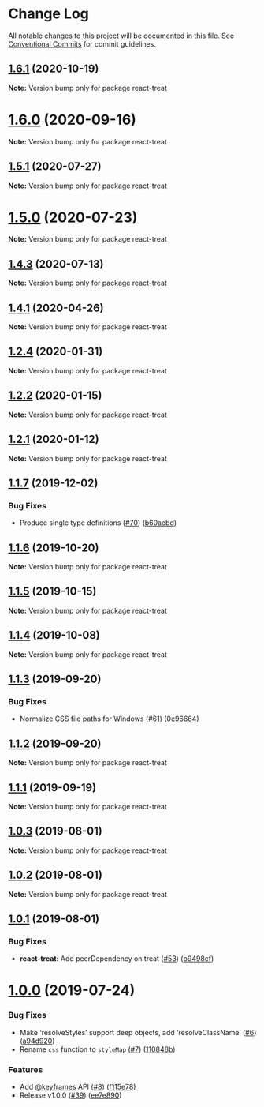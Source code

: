 # Change Log

All notable changes to this project will be documented in this file.
See [Conventional Commits](https://conventionalcommits.org) for commit guidelines.

## [1.6.1](https://github.com/seek-oss/treat/tree/master/packages/react-treat/compare/v1.6.0...v1.6.1) (2020-10-19)

**Note:** Version bump only for package react-treat





# [1.6.0](https://github.com/seek-oss/treat/tree/master/packages/react-treat/compare/v1.5.1...v1.6.0) (2020-09-16)

**Note:** Version bump only for package react-treat





## [1.5.1](https://github.com/seek-oss/treat/tree/master/packages/react-treat/compare/v1.5.0...v1.5.1) (2020-07-27)

**Note:** Version bump only for package react-treat





# [1.5.0](https://github.com/seek-oss/treat/tree/master/packages/react-treat/compare/v1.4.3...v1.5.0) (2020-07-23)

**Note:** Version bump only for package react-treat





## [1.4.3](https://github.com/seek-oss/treat/tree/master/packages/react-treat/compare/v1.4.2...v1.4.3) (2020-07-13)

**Note:** Version bump only for package react-treat





## [1.4.1](https://github.com/seek-oss/treat/tree/master/packages/react-treat/compare/v1.4.0...v1.4.1) (2020-04-26)

**Note:** Version bump only for package react-treat





## [1.2.4](https://github.com/seek-oss/treat/tree/master/packages/react-treat/compare/v1.2.3...v1.2.4) (2020-01-31)

**Note:** Version bump only for package react-treat





## [1.2.2](https://github.com/seek-oss/treat/tree/master/packages/react-treat/compare/v1.2.1...v1.2.2) (2020-01-15)

**Note:** Version bump only for package react-treat





## [1.2.1](https://github.com/seek-oss/treat/tree/master/packages/react-treat/compare/v1.2.0...v1.2.1) (2020-01-12)

**Note:** Version bump only for package react-treat





## [1.1.7](https://github.com/seek-oss/treat/tree/master/packages/react-treat/compare/v1.1.6...v1.1.7) (2019-12-02)


### Bug Fixes

* Produce single type definitions ([#70](https://github.com/seek-oss/treat/tree/master/packages/react-treat/issues/70)) ([b60aebd](https://github.com/seek-oss/treat/tree/master/packages/react-treat/commit/b60aebd))





## [1.1.6](https://github.com/seek-oss/treat/tree/master/packages/react-treat/compare/v1.1.5...v1.1.6) (2019-10-20)

**Note:** Version bump only for package react-treat





## [1.1.5](https://github.com/seek-oss/treat/tree/master/packages/react-treat/compare/v1.1.4...v1.1.5) (2019-10-15)

**Note:** Version bump only for package react-treat





## [1.1.4](https://github.com/seek-oss/treat/tree/master/packages/react-treat/compare/v1.1.3...v1.1.4) (2019-10-08)

**Note:** Version bump only for package react-treat





## [1.1.3](https://github.com/seek-oss/treat/tree/master/packages/react-treat/compare/v1.1.2...v1.1.3) (2019-09-20)


### Bug Fixes

* Normalize CSS file paths for Windows ([#61](https://github.com/seek-oss/treat/tree/master/packages/react-treat/issues/61)) ([0c96664](https://github.com/seek-oss/treat/tree/master/packages/react-treat/commit/0c96664))





## [1.1.2](https://github.com/seek-oss/treat/tree/master/packages/react-treat/compare/v1.1.1...v1.1.2) (2019-09-20)

**Note:** Version bump only for package react-treat





## [1.1.1](https://github.com/seek-oss/treat/tree/master/packages/react-treat/compare/v1.1.0...v1.1.1) (2019-09-19)

**Note:** Version bump only for package react-treat





## [1.0.3](https://github.com/seek-oss/treat/tree/master/packages/react-treat/compare/v1.0.2...v1.0.3) (2019-08-01)

**Note:** Version bump only for package react-treat





## [1.0.2](https://github.com/seek-oss/treat/tree/master/packages/react-treat/compare/v1.0.1...v1.0.2) (2019-08-01)

**Note:** Version bump only for package react-treat





## [1.0.1](https://github.com/seek-oss/treat/tree/master/packages/react-treat/compare/v1.0.0...v1.0.1) (2019-08-01)


### Bug Fixes

* **react-treat:** Add peerDependency on treat ([#53](https://github.com/seek-oss/treat/tree/master/packages/react-treat/issues/53)) ([b9498cf](https://github.com/seek-oss/treat/tree/master/packages/react-treat/commit/b9498cf))





# [1.0.0](https://github.com/seek-oss/treat/tree/master/packages/react-treat/compare/v1.0.0-beta.2...v1.0.0) (2019-07-24)


### Bug Fixes

* Make ‘resolveStyles’ support deep objects, add ‘resolveClassName’ ([#6](https://github.com/seek-oss/treat/tree/master/packages/react-treat/issues/6)) ([a94d920](https://github.com/seek-oss/treat/tree/master/packages/react-treat/commit/a94d920))
* Rename `css` function to `styleMap` ([#7](https://github.com/seek-oss/treat/tree/master/packages/react-treat/issues/7)) ([110848b](https://github.com/seek-oss/treat/tree/master/packages/react-treat/commit/110848b))


### Features

* Add [@keyframes](https://github.com/keyframes) API ([#8](https://github.com/seek-oss/treat/tree/master/packages/react-treat/issues/8)) ([f115e78](https://github.com/seek-oss/treat/tree/master/packages/react-treat/commit/f115e78))
* Release v1.0.0 ([#39](https://github.com/seek-oss/treat/tree/master/packages/react-treat/issues/39)) ([ee7e890](https://github.com/seek-oss/treat/tree/master/packages/react-treat/commit/ee7e890))
